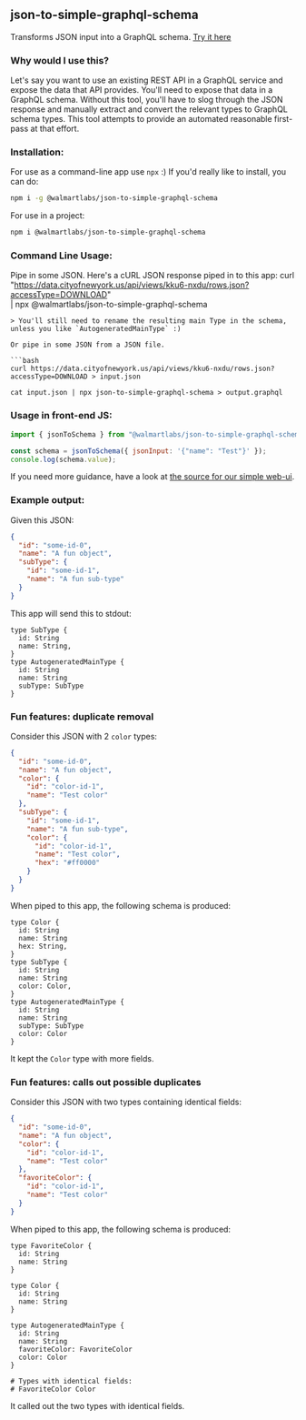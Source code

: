 ## json-to-simple-graphql-schema

Transforms JSON input into a GraphQL schema. 
[Try it here](https://walmartlabs.github.io/json-to-simple-graphql-schema/)

### Why would I use this?

Let's say you want to use an existing REST API in a GraphQL service and expose the data that API provides. You'll need to expose that data in a GraphQL schema. Without this tool, you'll have to slog through the JSON response and manually extract and convert the relevant types to GraphQL schema types. This tool attempts to provide an automated reasonable first-pass at that effort.

### Installation:

For use as a command-line app use `npx` :) If you'd really like to install, you can do:
```bash
npm i -g @walmartlabs/json-to-simple-graphql-schema
```
For use in a project:
```bash
npm i @walmartlabs/json-to-simple-graphql-schema
```

### Command Line Usage:

Pipe in some JSON. Here's a cURL JSON response piped in to this app:
curl "https://data.cityofnewyork.us/api/views/kku6-nxdu/rows.json?accessType=DOWNLOAD" \
| npx @walmartlabs/json-to-simple-graphql-schema
```
> You'll still need to rename the resulting main Type in the schema, unless you like `AutogeneratedMainType` :)

Or pipe in some JSON from a JSON file.

```bash
curl https://data.cityofnewyork.us/api/views/kku6-nxdu/rows.json?accessType=DOWNLOAD > input.json

cat input.json | npx json-to-simple-graphql-schema > output.graphql
```

### Usage in front-end JS:
```javascript
import { jsonToSchema } from "@walmartlabs/json-to-simple-graphql-schema/lib";

const schema = jsonToSchema({ jsonInput: '{"name": "Test"}' });
console.log(schema.value);
```
If you need more guidance, have a look at [the source for our simple web-ui](./web-ui).

### Example output:

Given this JSON:
```json
{
  "id": "some-id-0",
  "name": "A fun object",
  "subType": {
    "id": "some-id-1",
    "name": "A fun sub-type"
  }
}
```
This app will send this to stdout:
```
type SubType { 
  id: String 
  name: String,
} 
type AutogeneratedMainType { 
  id: String 
  name: String 
  subType: SubType
}
```

### Fun features: duplicate removal

Consider this JSON with 2 `color` types:
```json
{
  "id": "some-id-0",
  "name": "A fun object",
  "color": {
    "id": "color-id-1",
    "name": "Test color"
  },
  "subType": {
    "id": "some-id-1",
    "name": "A fun sub-type",
    "color": {
      "id": "color-id-1",
      "name": "Test color",
      "hex": "#ff0000"
    }
  }
}
```
When piped to this app, the following schema is produced:
```
type Color { 
  id: String 
  name: String 
  hex: String,
} 
type SubType { 
  id: String 
  name: String 
  color: Color,
} 
type AutogeneratedMainType { 
  id: String 
  name: String 
  subType: SubType 
  color: Color
}
```
It kept the `Color` type with more fields.

### Fun features: calls out possible duplicates

Consider this JSON with two types containing identical fields:
```json
{
  "id": "some-id-0",
  "name": "A fun object",
  "color": {
    "id": "color-id-1",
    "name": "Test color"
  },
  "favoriteColor": {
    "id": "color-id-1",
    "name": "Test color"
  }
}
```
When piped to this app, the following schema is produced:
```
type FavoriteColor {
  id: String
  name: String
}

type Color {
  id: String
  name: String
}

type AutogeneratedMainType {
  id: String
  name: String
  favoriteColor: FavoriteColor
  color: Color
}

# Types with identical fields:
# FavoriteColor Color
```
It called out the two types with identical fields.
